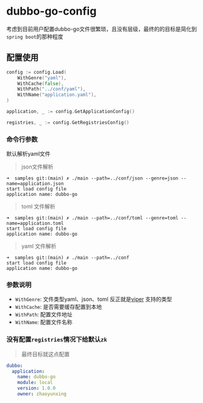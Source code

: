 # dubbo-go-config

考虑到目前用户配置dubbo-go文件很繁琐，且没有层级，最终的的目标是简化到`spring boot`的那种程度

## 配置使用

```go
config := config.Load(
    WithGenre("yaml"),
    WithCache(false),
    WithPath("../conf/yaml"),
    WithName("application.yaml"),
)

application, _ := config.GetApplicationConfig()

registries, _ := config.GetRegistriesConfig()
```

### 命令行参数

默认解析yaml文件

> json文件解析

```shell
➜  samples git:(main) ✗ ./main --path=../conf/json --genre=json --name=application.json
start load config file
application name: dubbo-go
```

> toml 文件解析

```shell
➜  samples git:(main) ✗ ./main --path=../conf/toml --genre=toml --name=application.toml
start load config file
application name: dubbo-go
```

> yaml 文件解析

```shell
➜  samples git:(main) ✗ ./main --path=../conf                                          
start load config file
application name: dubbo-go
```

### 参数说明

* `WithGenre`: 文件类型yaml、json、toml 反正就是[viper](https://github.com/spf13/viper) 支持的类型
* `WithCache`: 是否需要缓存配置到本地
* `WithPath`: 配置文件地址
* `WithName`: 配置文件名称

### 没有配置`registries`情况下给默认`zk`

> 最终目标就这点配置

```yaml
dubbo:
  application:
    name: dubbo-go
    module: local
    version: 1.0.0
    owner: zhaoyunxing
```